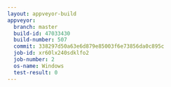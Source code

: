 ```yaml
---
layout: appveyor-build
appveyor:
  branch: master
  build-id: 47033430
  build-number: 507
  commit: 338297d50a63e6d879e85003f6e73856da0c895c
  job-id: xr60lx240sdklfo2
  job-number: 2
  os-name: Windows
  test-result: 0
---
```

